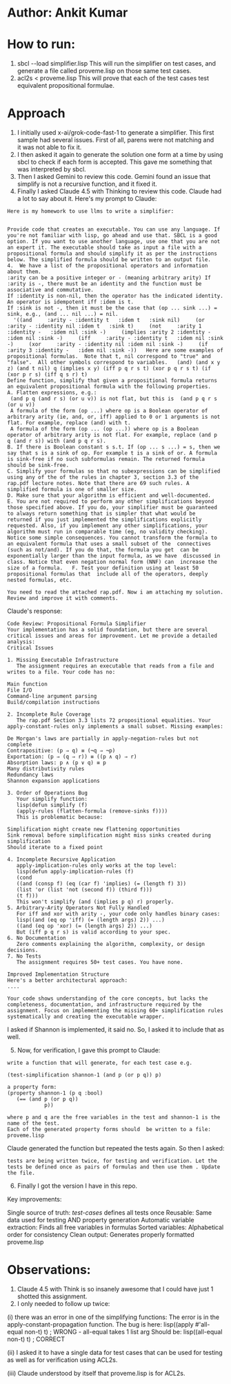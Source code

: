 # Author: Ankit Kumar

# How to run:

1. sbcl --load simplifier.lisp
   This will run the simplifier on test cases, and generate a file called proveme.lisp on those same test cases.
2. acl2s < proveme.lisp
   This will prove that each of the test cases test equivalent propositional formulae.

# Approach

1. I initially used x-ai/grok-code-fast-1 to generate a simplifier.
   This first sample had several issues. First of all, parens were not matching and  
   it was not able to fix it.
2. I then asked it again to generate the solution one form at a time by using sbcl to check
   if each form is accepted. This gave me something that was interpreted by sbcl.
3. Then I asked Gemini to review this code. Gemini found an issue that simplify is not a recursive
   function, and it fixed it.
4. Finally I asked Claude 4.5 with Thinking to review this code. Claude had a lot to say about it.
   Here's my prompt to Claude:

```
Here is my homework to use llms to write a simplifier:


Provide code that creates an executable. You can use any language. If you're not familiar with lisp, go ahead and use that. SBCL is a good option. If you want to use another language, use one that you are not an expert it. The executable should take as input a file with a propositional formula and should simplify it as per the instructions below. The simplified formula should be written to an output file.
4.  We have a list of the propositional operators and information about them.
:arity can be a positive integer or - (meaning arbitrary arity) If :arity is -, there must be an identity and the function must be associative and commutative.
If :identity is non-nil, then the operator has the indicated identity.    An operator is idempotent iff :idem is t.
If :sink is not -, then it must be the case that (op ... sink ...) = sink, e.g., (and ... nil ...) = nil.
  '((and     :arity - :identity t   :idem t   :sink nil)     (or      :arity - :identity nil :idem t   :sink t)     (not     :arity 1 :identity -   :idem nil :sink -)     (implies :arity 2 :identity -   :idem nil :sink -)     (iff     :arity - :identity t   :idem nil :sink -)     (xor     :arity - :identity nil :idem nil :sink -)     (if      :arity 3 :identity -   :idem nil :sink -))   Here are some examples of propositional formulas.  Note that t, nil correspond to "true" and "false".  All other symbols correspond to variables.   (and) (and x y z) (and t nil) q (implies x y) (iff p q r s t) (xor p q r s t) (if (xor p r s) (iff q s r) t)
Define function, simplify that given a propositional formula returns an equivalent propositional formula with the following properties.
A. Flatten expressions, e.g.:
 (and p q (and r s) (or u v)) is not flat, but this is  (and p q r s (or u v))
 A formula of the form (op ...) where op is a Boolean operator of  arbitrary arity (ie, and, or, iff) applied to 0 or 1 arguments is not  flat. For example, replace (and) with t.
 A formula of the form (op ... (op ...)) where op is a Boolean  operator of arbitrary arity is not flat. For example, replace (and p  q (and r s)) with (and p q r s).
B. If there is Boolean constant s s.t. If (op ... s ...) = s, then we  say that s is a sink of op. For example t is a sink of or. A formula  is sink-free if no such subformulas remain. The returned formula  should be sink-free.
C. Simplify your formulas so that no subexpressions can be simplified  using any of the of the rules in chapter 3, section 3.3 of the  rap.pdf lecture notes. Note that there are 69 such rules. A  simplified formula is one of smaller size.
D. Make sure that your algorithm is efficient and well-documented.
E. You are not required to perform any other simplifications beyond  those specified above. If you do, your simplifier must be guaranteed  to always return something that is simpler that what would be  returned if you just implemented the simplifications explicitly  requested. Also, if you implement any other simplifications, your  algorithm must run in comparable time (eg, no validity checking).  Notice some simple consequences. You cannot transform the formula to  an equivalent formula that uses a small subset of the  connectives (such as not/and). If you do that, the formula you get  can be exponentially larger than the input formula, as we have  discussed in class. Notice that even negation normal form (NNF) can  increase the size of a formula.   F. Test your definition using at least 50 propositional formulas that  include all of the operators, deeply nested formulas, etc.

You need to read the attached rap.pdf. Now i am attaching my solution. Review and improve it with comments.
```

Claude's response:

```
Code Review: Propositional Formula Simplifier
Your implementation has a solid foundation, but there are several critical issues and areas for improvement. Let me provide a detailed analysis:
Critical Issues

1. Missing Executable Infrastructure
   The assignment requires an executable that reads from a file and writes to a file. Your code has no:

Main function
File I/O
Command-line argument parsing
Build/compilation instructions

2. Incomplete Rule Coverage
   The rap.pdf Section 3.3 lists 72 propositional equalities. Your apply-constant-rules only implements a small subset. Missing examples:

De Morgan's laws are partially in apply-negation-rules but not complete
Contrapositive: (p ⇒ q) ≡ (¬q ⇒ ¬p)
Exportation: (p ⇒ (q ⇒ r)) ≡ ((p ∧ q) ⇒ r)
Absorption laws: p ∧ (p ∨ q) ≡ p
Many distributivity rules
Redundancy laws
Shannon expansion applications

3. Order of Operations Bug
   Your simplify function:
   lisp(defun simplify (f)
   (apply-rules (flatten-formula (remove-sinks f))))
   This is problematic because:

Simplification might create new flattening opportunities
Sink removal before simplification might miss sinks created during simplification
Should iterate to a fixed point

4. Incomplete Recursive Application
   apply-implication-rules only works at the top level:
   lisp(defun apply-implication-rules (f)
   (cond
   ((and (consp f) (eq (car f) 'implies) (= (length f) 3))
   (list 'or (list 'not (second f)) (third f)))
   (t f)))
   This won't simplify (and (implies p q) r) properly.
5. Arbitrary-Arity Operators Not Fully Handled
   For iff and xor with arity -, your code only handles binary cases:
   lisp((and (eq op 'iff) (= (length args) 2)) ...)
   ((and (eq op 'xor) (= (length args) 2)) ...)
   But (iff p q r s) is valid according to your spec.
6. No Documentation
   Zero comments explaining the algorithm, complexity, or design decisions.
7. No Tests
   The assignment requires 50+ test cases. You have none.

Improved Implementation Structure
Here's a better architectural approach:
....

Your code shows understanding of the core concepts, but lacks the completeness, documentation, and infrastructure required by the assignment. Focus on implementing the missing 60+ simplification rules systematically and creating the executable wrapper.

```

I asked if Shannon is implemented, it said no. So, I asked it to include that as well.

5. Now, for verification, I gave this prompt to Claude:

```
write a function that will generate, for each test case e.g.

(test-simplification shannon-1 (and p (or p q)) p)

a property form:
(property shannon-1 (p q :bool)
   (== (and p (or p q))
            p))

where p and q are the free variables in the test and shannon-1 is the name of the test.
Each of the generated property forms should  be written to a file: proveme.lisp
```

Claude generated the function but repeated the tests again. So then I asked:

```
tests are being written twice, for testing and verification. Let the tests be defined once as pairs of formulas and then use them . Update the file.
```

6. Finally I got the version I have in this repo.

Key improvements:

Single source of truth: _test-cases_ defines all tests once
Reusable: Same data used for testing AND property generation
Automatic variable extraction: Finds all free variables in formulas
Sorted variables: Alphabetical order for consistency
Clean output: Generates properly formatted proveme.lisp

# Observations:

1. Claude 4.5 with Think is so insanely awesome that I could have just 1 shotted this assignment.
2. I only needed to follow up twice:

(i) there was an error in one of the simplifying functions:
The error is in the apply-constant-propagation function. The bug is here:
lisp((apply #'all-equal non-t) t) ; WRONG - all-equal takes 1 list arg
Should be:
lisp((all-equal non-t) t) ; CORRECT

(ii) I asked it to have a single data for test cases that can be used for testing as well as for verification using ACL2s.

(iii) Claude understood by itself that proveme.lisp is for ACL2s.
